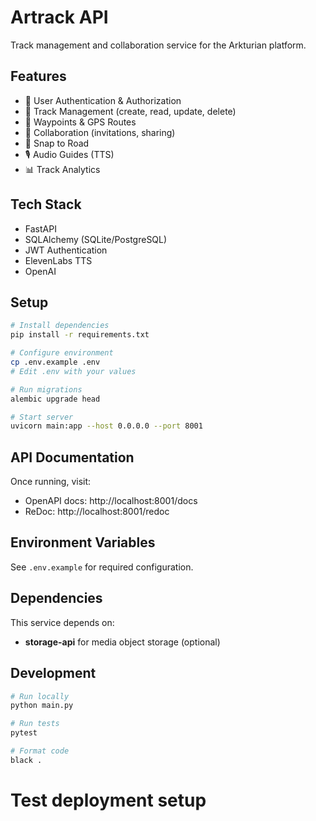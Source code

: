 # Artrack API

Track management and collaboration service for the Arkturian platform.

## Features

- 🔐 User Authentication & Authorization
- 📍 Track Management (create, read, update, delete)
- 📌 Waypoints & GPS Routes
- 👥 Collaboration (invitations, sharing)
- 🎯 Snap to Road
- 🎙️ Audio Guides (TTS)
- 📊 Track Analytics

## Tech Stack

- FastAPI
- SQLAlchemy (SQLite/PostgreSQL)
- JWT Authentication
- ElevenLabs TTS
- OpenAI

## Setup

```bash
# Install dependencies
pip install -r requirements.txt

# Configure environment
cp .env.example .env
# Edit .env with your values

# Run migrations
alembic upgrade head

# Start server
uvicorn main:app --host 0.0.0.0 --port 8001
```

## API Documentation

Once running, visit:
- OpenAPI docs: http://localhost:8001/docs
- ReDoc: http://localhost:8001/redoc

## Environment Variables

See `.env.example` for required configuration.

## Dependencies

This service depends on:
- **storage-api** for media object storage (optional)

## Development

```bash
# Run locally
python main.py

# Run tests
pytest

# Format code
black .
```
# Test deployment setup
